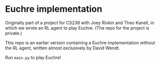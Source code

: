# Euchre implementation
Originally part of a project for CS238 with Joey Rivkin and Theo Kanell, in which we wrote an RL agent to play Euchre. (The repo for the project is private.) 

This repo is an earlier version containing a Euchre implementation without the RL agent, written almost exclusively by David Wendt.

Run `main.py` to play Euchre!

